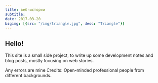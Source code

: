 ```yaml
---
title: веб-истории
subtitle: 
date: 2017-03-20
bigimg: [{src: "/img/triangle.jpg", desc: "Triangle"}]
---
```




## Hello!

This site is a small side project, to write up some development notes and blog posts, mostly focusing on web stories.

 

Any errors are mine 
Credits: Open-minded professional people from different backgrounds.

